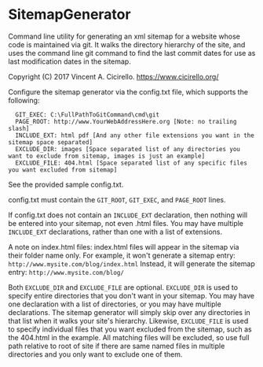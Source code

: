 # SitemapGenerator
Command line utility for generating an xml sitemap for a website whose code is maintained via git.  It walks the directory hierarchy of the site, and uses the command line git command to find the last commit dates for use as last modification dates in the sitemap.

Copyright (C) 2017 Vincent A. Cicirello.
https://www.cicirello.org/

Configure the sitemap generator via the config.txt file, which supports the following:
```  GIT_ROOT: C:\FullPathToLocalGitRepository\user.github.io
  GIT_EXEC: C:\FullPathToGitCommand\cmd\git
  PAGE_ROOT: http://www.YourWebAddressHere.org [Note: no trailing slash]
  INCLUDE_EXT: html pdf [And any other file extensions you want in the sitemap space separated]
  EXCLUDE_DIR: images [Space separated list of any directories you want to exclude from sitemap, images is just an example]
  EXCLUDE_FILE: 404.html [Space separated list of any specific files you want excluded from sitemap]
```

See the provided sample config.txt.

config.txt must contain the `GIT_ROOT`, `GIT_EXEC`, and `PAGE_ROOT` lines.

If config.txt does not contain an `INCLUDE_EXT` declaration, then nothing will be entered into
your sitemap, not even .html files.  You may have multiple `INCLUDE_EXT` declarations, rather than one
with a list of extensions.

A note on index.html files: index.html files will appear in the sitemap via their
folder name only.  For example, it won't generate a sitemap entry: `http://www.mysite.com/blog/index.html`
Instead, it will generate the sitemap entry: `http://www.mysite.com/blog/`

Both `EXCLUDE_DIR` and `EXCLUDE_FILE` are optional.  `EXCLUDE_DIR` is used to specify entire directories
that you don't want in your sitemap.  You may have one declaration with a list of directories, or
you may have multiple declarations.  The sitemap generator will simply skip over any directories in 
that list when it walks your site's hierarchy.  Likewise, `EXCLUDE_FILE` is used to specify individual
files that you want excluded from the sitemap, such as the 404.html in the example.  All matching files
will be excluded, so use full path relative to root of site if there are same named files in multiple
directories and you only want to exclude one of them.

